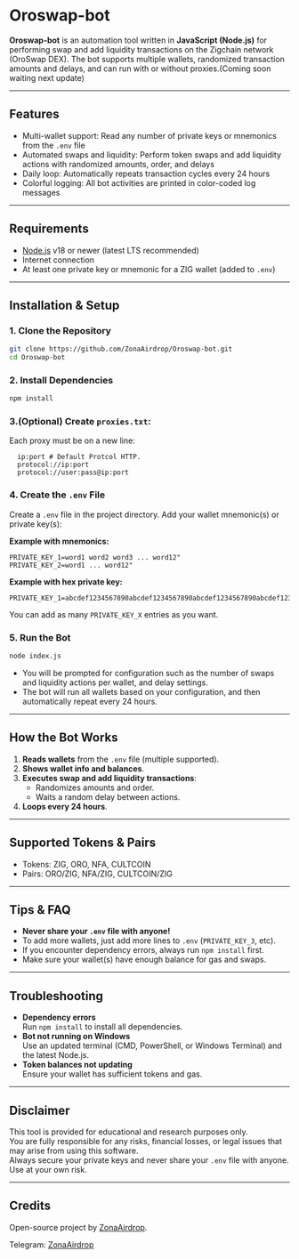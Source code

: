 # Oroswap-bot

**Oroswap-bot** is an automation tool written in **JavaScript (Node.js)** for performing swap and add liquidity transactions on the Zigchain network (OroSwap DEX). The bot supports multiple wallets, randomized transaction amounts and delays, and can run with or without proxies.(Coming soon waiting next update)

---

## Features

- Multi-wallet support: Read any number of private keys or mnemonics from the `.env` file
- Automated swaps and liquidity: Perform token swaps and add liquidity actions with randomized amounts, order, and delays
- Daily loop: Automatically repeats transaction cycles every 24 hours
- Colorful logging: All bot activities are printed in color-coded log messages

---

## Requirements

- [Node.js](https://nodejs.org/) v18 or newer (latest LTS recommended)
- Internet connection
- At least one private key or mnemonic for a ZIG wallet (added to `.env`)

---

## Installation & Setup

### 1. Clone the Repository

```bash
git clone https://github.com/ZonaAirdrop/Oroswap-bot.git
cd Oroswap-bot
```

### 2. Install Dependencies

```bash
npm install
```

### 3.(Optional) Create `proxies.txt`:

Each proxy must be on a new line:
````
  ip:port # Default Protcol HTTP.
  protocol://ip:port
  protocol://user:pass@ip:port
````

### 4. Create the `.env` File

Create a `.env` file in the project directory. Add your wallet mnemonic(s) or private key(s):

**Example with mnemonics:**
```
PRIVATE_KEY_1=word1 word2 word3 ... word12"
PRIVATE_KEY_2=word1 ... word12"
```
**Example with hex private key:**
```
PRIVATE_KEY_1=abcdef1234567890abcdef1234567890abcdef1234567890abcdef1234567890"
```
You can add as many `PRIVATE_KEY_X` entries as you want.

### 5. Run the Bot

```bash
node index.js
```

- You will be prompted for configuration such as the number of swaps and liquidity actions per wallet, and delay settings.
- The bot will run all wallets based on your configuration, and then automatically repeat every 24 hours.

---

## How the Bot Works

1. **Reads wallets** from the `.env` file (multiple supported).
2. **Shows wallet info and balances**.
3. **Executes swap and add liquidity transactions**:
   - Randomizes amounts and order.
   - Waits a random delay between actions.
4. **Loops every 24 hours**.

---

## Supported Tokens & Pairs

- Tokens: ZIG, ORO, NFA, CULTCOIN
- Pairs: ORO/ZIG, NFA/ZIG, CULTCOIN/ZIG

---

## Tips & FAQ

- **Never share your `.env` file with anyone!**  
- To add more wallets, just add more lines to `.env` (`PRIVATE_KEY_3`, etc).
- If you encounter dependency errors, always run `npm install` first.
- Make sure your wallet(s) have enough balance for gas and swaps.

---

## Troubleshooting

- **Dependency errors**  
  Run `npm install` to install all dependencies.
- **Bot not running on Windows**  
  Use an updated terminal (CMD, PowerShell, or Windows Terminal) and the latest Node.js.
- **Token balances not updating**  
  Ensure your wallet has sufficient tokens and gas.

---

## Disclaimer

This tool is provided for educational and research purposes only.  
You are fully responsible for any risks, financial losses, or legal issues that may arise from using this software.  
Always secure your private keys and never share your `.env` file with anyone.  
Use at your own risk.

---

## Credits

Open-source project by [ZonaAirdrop](https://github.com/ZonaAirdrop).

Telegram: [ZonaAirdrop](https://t.me/ZonaAirdr0p)

